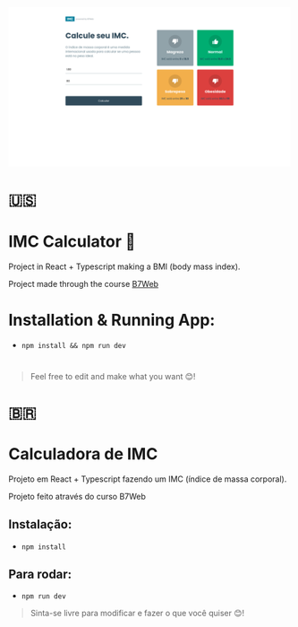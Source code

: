 ![](src/Assets/CalculatorImc.png)

# 🇺🇸

# IMC Calculator 💪

Project in React + Typescript making a BMI (body mass index).

Project made through the course [B7Web](https://b7web.com.br)

# Installation & Running App:

- `npm install && npm run dev`

#

> Feel free to edit and make what you want 😊!





# 🇧🇷

# Calculadora de IMC

Projeto em React + Typescript fazendo um IMC (índice de massa corporal).

Projeto feito através do curso B7Web

## Instalação:

- `npm install`

## Para rodar:

- `npm run dev`

> Sinta-se livre para modificar e fazer o que você quiser 😊!
